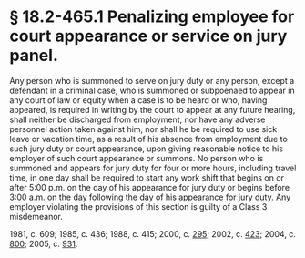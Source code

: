 # § 18.2-465.1 Penalizing employee for court appearance or service on jury panel.

<p>Any person who is summoned to serve on jury duty or any person, except a defendant in a criminal case, who is summoned or subpoenaed to appear in any court of law or equity when a case is to be heard or who, having appeared, is required in writing by the court to appear at any future hearing, shall neither be discharged from employment, nor have any adverse personnel action taken against him, nor shall he be required to use sick leave or vacation time, as a result of his absence from employment due to such jury duty or court appearance, upon giving reasonable notice to his employer of such court appearance or summons. No person who is summoned and appears for jury duty for four or more hours, including travel time, in one day shall be required to start any work shift that begins on or after 5:00 p.m. on the day of his appearance for jury duty or begins before 3:00 a.m. on the day following the day of his appearance for jury duty. Any employer violating the provisions of this section is guilty of a Class 3 misdemeanor.</p><p>1981, c. 609; 1985, c. 436; 1988, c. 415; 2000, c. <a href='http://lis.virginia.gov/cgi-bin/legp604.exe?001+ful+CHAP0295'>295</a>; 2002, c. <a href='http://lis.virginia.gov/cgi-bin/legp604.exe?021+ful+CHAP0423'>423</a>; 2004, c. <a href='http://lis.virginia.gov/cgi-bin/legp604.exe?041+ful+CHAP0800'>800</a>; 2005, c. <a href='http://lis.virginia.gov/cgi-bin/legp604.exe?051+ful+CHAP0931'>931</a>.</p>